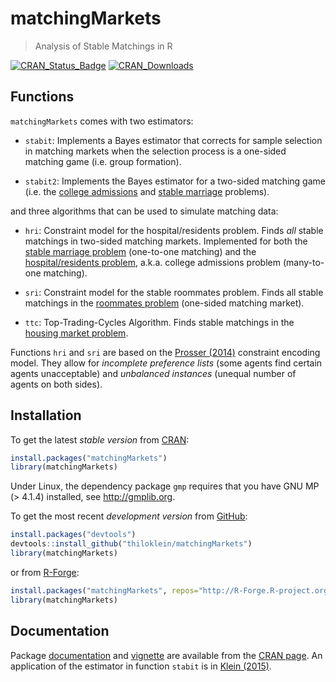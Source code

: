 # matchingMarkets
> Analysis of Stable Matchings in R

[![CRAN_Status_Badge](http://www.r-pkg.org/badges/version/matchingMarkets)](http://cran.r-project.org/package=matchingMarkets)
[![CRAN_Downloads](http://cranlogs.r-pkg.org/badges/grand-total/matchingMarkets?color=brightgreen)](http://cran.r-project.org/package=matchingMarkets)


## Functions

`matchingMarkets` comes with two estimators:

* `stabit`: Implements a Bayes estimator that corrects for sample selection in matching markets when the selection process is a one-sided matching game (i.e. group formation).

* `stabit2`: Implements the Bayes estimator for a two-sided matching game (i.e. the [college admissions](http://en.wikipedia.org/wiki/Stable_marriage_problem#Similar_problems) and [stable marriage](http://en.wikipedia.org/wiki/Stable_marriage_problem) problems).

and three algorithms that can be used to simulate matching data:

* `hri`: Constraint model for the hospital/residents problem. Finds *all* stable matchings in two-sided matching markets. Implemented for both the [stable marriage problem](http://en.wikipedia.org/wiki/Stable_marriage_problem) (one-to-one matching) and the [hospital/residents problem](http://en.wikipedia.org/wiki/Stable_marriage_problem#Similar_problems), a.k.a. college admissions problem (many-to-one matching). 

* `sri`: Constraint model for the stable roommates problem. Finds all stable matchings in the [roommates problem](https://en.wikipedia.org/wiki/Stable_roommates_problem) (one-sided matching market).

* `ttc`: Top-Trading-Cycles Algorithm. Finds stable matchings in the [housing market problem](https://en.wikipedia.org/wiki/Top_trading_cycle).

Functions `hri` and `sri` are based on the [Prosser (2014)](http://www.dcs.gla.ac.uk/~pat/Downloads.html) constraint encoding model. They allow for *incomplete preference lists* (some agents find certain agents unacceptable) and *unbalanced instances* (unequal number of agents on both sides). 


## Installation

To get the latest *stable version* from [CRAN](http://cran.r-project.org/package=matchingMarkets):

```R
install.packages("matchingMarkets")
library(matchingMarkets)
```

Under Linux, the dependency package `gmp` requires that you have GNU MP (> 4.1.4) installed, see http://gmplib.org.

To get the most recent *development version* from [GitHub](https://github.com/thiloklein/matchingMarkets):

```R
install.packages("devtools")
devtools::install_github("thiloklein/matchingMarkets")
library(matchingMarkets)
```
or from [R-Forge](https://r-forge.r-project.org/R/?group_id=1906):

```R
install.packages("matchingMarkets", repos="http://R-Forge.R-project.org")
library(matchingMarkets)
```


## Documentation

Package [documentation](http://cran.r-project.org/web/packages/matchingMarkets/matchingMarkets.pdf) and [vignette](https://cran.r-project.org/web/packages/matchingMarkets/vignettes/matching.pdf) are available from the [CRAN page](http://cran.r-project.org/package=matchingMarkets). An application of the estimator in function `stabit` is in [Klein (2015)](https://ideas.repec.org/p/cam/camdae/1521.html).

